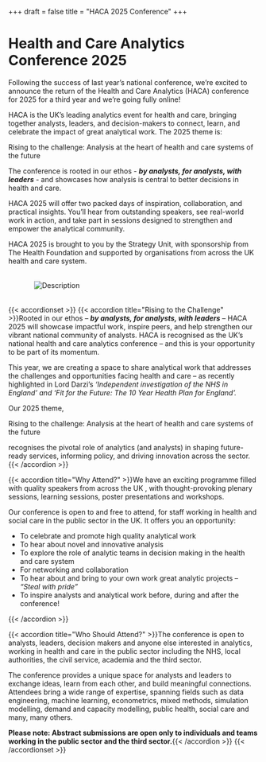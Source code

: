 +++
draft = false
title = "HACA 2025 Conference"
+++

<div class="hero-banner">
  <div class="hero-content">
    <h1>Health and Care Analytics Conference 2025</h1>
    <p>Following the success of last year’s national conference, we’re excited to announce the return of the Health and Care Analytics (HACA) conference for 2025 for a third year and we’re going fully online!</p>
  </div>
</div>

<p>HACA is the UK’s leading analytics event for health and care, bringing together analysts, leaders, and decision-makers to connect, learn, and celebrate the impact of great analytical work. The 2025 theme is:

<p class="custom-text">Rising to the challenge: Analysis at the heart of health and care systems of the future

The conference is rooted in our ethos - <b><em>by analysts, for analysts, with leaders</em></b> - and showcases how analysis is central to better decisions in health and care.

HACA 2025 will offer two packed days of inspiration, collaboration, and practical insights. You’ll hear from outstanding speakers, see real-world work in action, and take part in sessions designed to strengthen and empower the analytical community.

HACA 2025 is brought to you by the Strategy Unit, with sponsorship from The Health Foundation and supported by organisations from across the UK health and care system.</p>

<img src="/img/Website icon. Announcement.png" alt="Description" style="display:block; margin:2rem auto; max-width:400px;" />

{{< accordionset >}}
{{< accordion title="Rising to the Challenge" >}}Rooted in our ethos – <b><em>by analysts, for analysts, with leaders</b></em> – HACA 2025 will showcase impactful work, inspire peers, and help strengthen our vibrant national community of analysts. HACA is recognised as the UK’s national health and care analytics conference – and this is your opportunity to be part of its momentum.

<p>This year, we are creating a space to share analytical work that addresses the challenges and opportunities facing health and care – as recently highlighted in Lord Darzi’s <em>‘Independent investigation of the NHS in England’ and ‘Fit for the Future: The 10 Year Health Plan for England’.</em></p>

Our 2025 theme, <p class="custom-text">Rising to the challenge: Analysis at the heart of health and care systems of the future</p> recognises the pivotal role of analytics (and analysts) in shaping future-ready services, informing policy, and driving innovation across the sector.{{< /accordion >}}

{{< accordion title="Why Attend?" >}}We have an exciting programme filled with quality speakers from across the UK , with thought-provoking plenary sessions, learning sessions, poster presentations and workshops.

<p>Our conference is open to and free to attend, for staff working in health and social care in the public sector in the UK. It offers you an opportunity:</p>

<ul>
  <li>To celebrate and promote high quality analytical work</li>
  <li>To hear about novel and innovative analysis</li>
  <li>To explore the role of analytic teams in decision making in the health and care system</li>
  <li>For networking and collaboration</li>
  <li>To hear about and bring to your own work great analytic projects – <em>“Steal with pride”</em></li>
  <li>To inspire analysts and analytical work before, during and after the conference!</li>
</ul>

{{< /accordion >}}

{{< accordion title="Who Should Attend?" >}}The conference is open to analysts, leaders, decision makers and anyone else interested in analytics, working in health and care in the public sector including the NHS, local authorities, the civil service, academia and the third sector.

<p>The conference provides a unique space for analysts and leaders to exchange ideas, learn from each other, and build meaningful connections. Attendees bring a wide range of expertise, spanning fields such as data engineering, machine learning, econometrics, mixed methods, simulation modelling, demand and capacity modelling, public health, social care and many, many others.</p>

<b>Please note: Abstract submissions are open only to individuals and teams working in the public sector and the third sector.</b>{{< /accordion >}}
{{< /accordionset >}}
